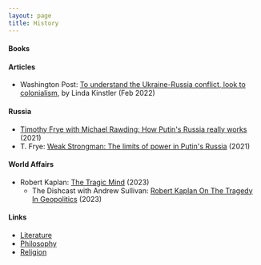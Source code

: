 ```yaml
---
layout: page
title: History
---
```

#### Books

#### Articles
*  Washington Post: [To understand the Ukraine-Russia conflict, look to colonialism](https://www.washingtonpost.com/outlook/2022/02/24/ukraine-colony-russia/), by Linda Kinstler (Feb 2022)

#### Russia
* [Timothy Frye with Michael Rawding: How Putin's Russia really works](https://www.youtube.com/watch?v=z2qEBozL6Jg&t=1056s) (2021)
* T. Frye: [Weak Strongman: The limits of power in Putin's Russia](https://www.amazon.com/Weak-Strongman-Limits-Putins-Russia/dp/0691212465/ref=sr_1_1?keywords=weak+strongman&qid=1647138126&sr=8-1) (2021)

#### World Affairs
* Robert Kaplan: [The Tragic Mind](https://www.amazon.com/Tragic-Mind-Fear-Burden-Power/dp/0300263864) (2023)
  * The Dishcast with Andrew Sullivan: [Robert Kaplan On The Tragedy In Geopolitics](https://andrewsullivan.substack.com/p/robert-kaplan-on-the-tragedy-in-geopolitics?utm_source=substack&utm_medium=email) (2023)

#### Links
* [Literature](/literature)
* [Philosophy](/philosophy)
* [Religion](/religion)
